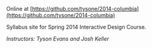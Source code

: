 Online at [https://github.com/tysone/2014-columbia](https://github.com/tysone/2014-columbia)

Syllabus site for Spring 2014 Interactive Design Course.

*Instructors: Tyson Evans and Josh Keller*